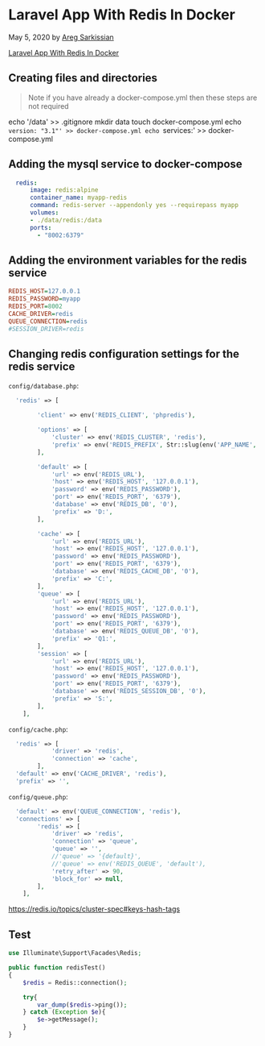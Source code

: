 # Laravel App With Redis In Docker

May 5, 2020 by [Areg Sarkissian](https://aregsar.com/about)

[Laravel App With Redis In Docker](https://aregsar.com/blog/2020/laravel-app-with-redis-in-docker)

## Creating files and directories

> Note if you have already a docker-compose.yml then these steps are not required

echo '/data' >> .gitignore
mkdir data
touch docker-compose.yml
echo `version: "3.1"' >> docker-compose.yml
echo `services:' >> docker-compose.yml

## Adding the mysql service to docker-compose

```yaml
  redis:
      image: redis:alpine
      container_name: myapp-redis
      command: redis-server --appendonly yes --requirepass myapp
      volumes:
      - ./data/redis:/data
      ports:
        - "8002:6379"
```

## Adding the environment variables for the redis service

```ini
REDIS_HOST=127.0.0.1
REDIS_PASSWORD=myapp
REDIS_PORT=8002
CACHE_DRIVER=redis
QUEUE_CONNECTION=redis
#SESSION_DRIVER=redis
```

## Changing redis configuration settings for the redis service

`config/database.php`:

```php
  'redis' => [

        'client' => env('REDIS_CLIENT', 'phpredis'),

        'options' => [
            'cluster' => env('REDIS_CLUSTER', 'redis'),
            'prefix' => env('REDIS_PREFIX', Str::slug(env('APP_NAME', 'myapp'), '_').'_database_'),
        ],

        'default' => [
            'url' => env('REDIS_URL'),
            'host' => env('REDIS_HOST', '127.0.0.1'),
            'password' => env('REDIS_PASSWORD'),
            'port' => env('REDIS_PORT', '6379'),
            'database' => env('REDIS_DB', '0'),
            'prefix' => 'D:',
        ],

        'cache' => [
            'url' => env('REDIS_URL'),
            'host' => env('REDIS_HOST', '127.0.0.1'),
            'password' => env('REDIS_PASSWORD'),
            'port' => env('REDIS_PORT', '6379'),
            'database' => env('REDIS_CACHE_DB', '0'),
            'prefix' => 'C:',
        ],
        'queue' => [
            'url' => env('REDIS_URL'),
            'host' => env('REDIS_HOST', '127.0.0.1'),
            'password' => env('REDIS_PASSWORD'),
            'port' => env('REDIS_PORT', '6379'),
            'database' => env('REDIS_QUEUE_DB', '0'),
            'prefix' => 'Q1:',
        ],
        'session' => [
            'url' => env('REDIS_URL'),
            'host' => env('REDIS_HOST', '127.0.0.1'),
            'password' => env('REDIS_PASSWORD'),
            'port' => env('REDIS_PORT', '6379'),
            'database' => env('REDIS_SESSION_DB', '0'),
            'prefix' => 'S:',
        ],
    ],
```

`config/cache.php`:

```php
  'redis' => [
            'driver' => 'redis',
            'connection' => 'cache',
        ],
  'default' => env('CACHE_DRIVER', 'redis'),
  'prefix' => '',
```

`config/queue.php`:

```php
  'default' => env('QUEUE_CONNECTION', 'redis'),
  'connections' => [
        'redis' => [
            'driver' => 'redis',
            'connection' => 'queue',
            'queue' => '',
            //'queue' => '{default}',
            //'queue' => env('REDIS_QUEUE', 'default'),
            'retry_after' => 90,
            'block_for' => null,
        ],
    ],
```

https://redis.io/topics/cluster-spec#keys-hash-tags

## Test

```php
use Illuminate\Support\Facades\Redis;

public function redisTest()
{
    $redis = Redis::connection();

    try{
        var_dump($redis->ping());
    } catch (Exception $e){
        $e->getMessage();
    }
}
```